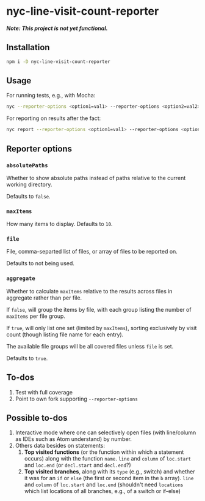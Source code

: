 # nyc-line-visit-count-reporter

***Note: This project is not yet functional.***

## Installation

```sh
npm i -D nyc-line-visit-count-reporter
```

## Usage

For running tests, e.g., with Mocha:

```sh
nyc --reporter-options <option1=val1> --reporter-options <option2=val2> --reporter nyc-line-visit-count-reporter npm run mocha
```

For reporting on results after the fact:

```sh
nyc report --reporter-options <option1=val1> --reporter-options <option2=val2> --reporter nyc-line-visit-count-reporter
```

## Reporter options

### `absolutePaths`

Whether to show absolute paths instead of paths relative to the current
working directory.

Defaults to `false`.

### `maxItems`

How many items to display. Defaults to `10`.

### `file`

File, comma-separted list of files, or array of files to be reported on.

Defaults to not being used.

### `aggregate`

Whether to calculate `maxItems` relative to the results across files in
aggregate rather than per file.

If `false`, will group the items by file,
with each group listing the number of `maxItems` per file group.

If `true`, will only list one set (limited by `maxItems`), sorting exclusively
by visit count (though listing file name for each entry).

The available file groups will be all covered files unless `file` is set.

Defaults to `true`.

## To-dos

1. Test with full coverage
1. Point to own fork supporting `--reporter-options`

## Possible to-dos

1. Interactive mode where one can selectively open files (with line/column
    as IDEs such as Atom understand) by number.
1. Others data besides on statements:
    1. **Top visited functions** (or the function within which a
        statement occurs) along with the function `name`. `line` and `column`
        of `loc.start` and `loc.end` (or `decl.start` and `decl.end`?)
    1. **Top visited branches**, along with its `type` (e.g., switch) and
        whether it was for an `if` or `else` (the first or second item in
        the `b` array). `line` and `column` of `loc.start` and `loc.end`
        (shouldn't need `locations` which list locations of all branches,
        e.g., of a switch or if-else)
